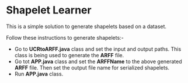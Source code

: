 # Shapelet Learner

This is a simple solution to generate shapelets based on a dataset.

Follow these instructions to generate shapelets:-
  - Go to **UCRtoARFF.java** class and set the input and output paths. This class is being used to generate the **ARFF** file.
  - Go tot **APP.java** class and set the **ARFFName** to the above generated **ARFF** file. Then set the output file name for serialized shapelets.
  - Run **APP.java** class.